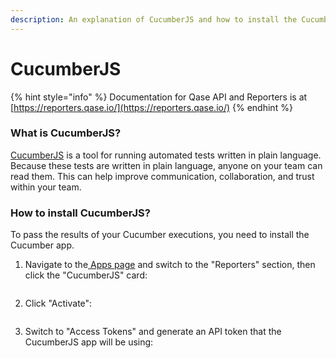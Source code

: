```yaml
---
description: An explanation of CucumberJS and how to install the CucumberJS app in Qase.
---
```


# CucumberJS

{% hint style="info" %}
Documentation for Qase API and Reporters is at [https://reporters.qase.io/](https://reporters.qase.io/)
{% endhint %}

### What is CucumberJS?

[CucumberJS](https://cucumber.io/) is a tool for running automated tests written in plain language. Because these tests are written in plain language, anyone on your team can read them. This can help improve communication, collaboration, and trust within your team.

### How to install CucumberJS?

To pass the results of your Cucumber executions, you need to install the Cucumber app.

1.  Navigate to the[ Apps page](https://app.qase.io/apps) and switch to the "Reporters" section, then click the "CucumberJS" card:



    <figure><img src="https://downloads.intercomcdn.com/i/o/658392055/e4940c65416f70179e3a8755/image.png" alt=""><figcaption></figcaption></figure>
2.  Click "Activate":



    <figure><img src="https://downloads.intercomcdn.com/i/o/658392406/21a96e8cf08b0b3784dabcf3/image.png" alt=""><figcaption></figcaption></figure>
3.  Switch to "Access Tokens" and generate an API token that the CucumberJS app will be using:



    <figure><img src="https://downloads.intercomcdn.com/i/o/658392815/427663e842c5221b960094be/image.png" alt=""><figcaption></figcaption></figure>
